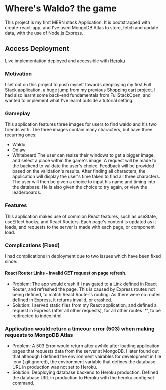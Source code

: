# Where's Waldo? the game

This project is my first MERN stack Application. It is bootstrapped with create-react-app, and I've used MongoDB Atlas to store, fetch and update data, with the use of Node.js Express.

## Access Deployment
Live implementation deployed and accessible with [Heroku](https://wheres-waldo-samuelisch.herokuapp.com/)

### Motivation
I set out on this project to push myself towards deoploying my first Full Stack application, a huge jump from my previous [Shopping cart project](https://github.com/Samuelisch/shopping-cart). I had also learnt some back-end fundamentals from FullStackOpen, and wanted to implement what I've learnt outside a tutorial setting.

### Gameplay
This application features three images for users to find waldo and his two friends with. The three images contain many characters, but have three recurring ones: 
* Waldo
* Odlaw
* Whitebeard
The user can resize their windows to get a bigger image, and select a place within the game's image. A request will be made to the backend to validate the user's choice. Feedback will be provided based on the validation's results.
After finding all characters, the application will display the user's time taken to find all three characters. The user will then be given a choice to input his name and timing into the database. He is also given the choice to try again, or view the leaderboards.

### Features
This application makes use of commion React features, such as useState, useEffect hooks, and React Routers. Each page's content is updated as it loads, and requests to the server is made with each page, or component load. 

### Complications (Fixed)
I had complications in deployment due to two issues which have been fixed since:
#### React Router Links - invalid GET request on page refresh.
* Problem: The app would crash if I navigated to a Link defined in React Router, and refreshed the page. This is caused by Express routes not being defined, to match React Router's routing. As there were no routes defined in Express, it returns invalid, or crashed.
* Solution: I served static files from my React application, and defined a request in Express (after all other requests), for all other routes '*', to be redirected to index.html.

### Application would return a timeour error (503) when making requests to MongoDB Atlas
* Problem: A 503 Error would return after awhile after loading applicaiton pages that requests data from the server at MongoDB. I later found out that although I defined the environment vairables for development in file .env (.gitignored), the environment variable that defines the database URL in production was not set to Heroku.
* Solution: Depploying database backend to Heroku production. Defined the database URL in production to Heroku with the heroku config:set command.
